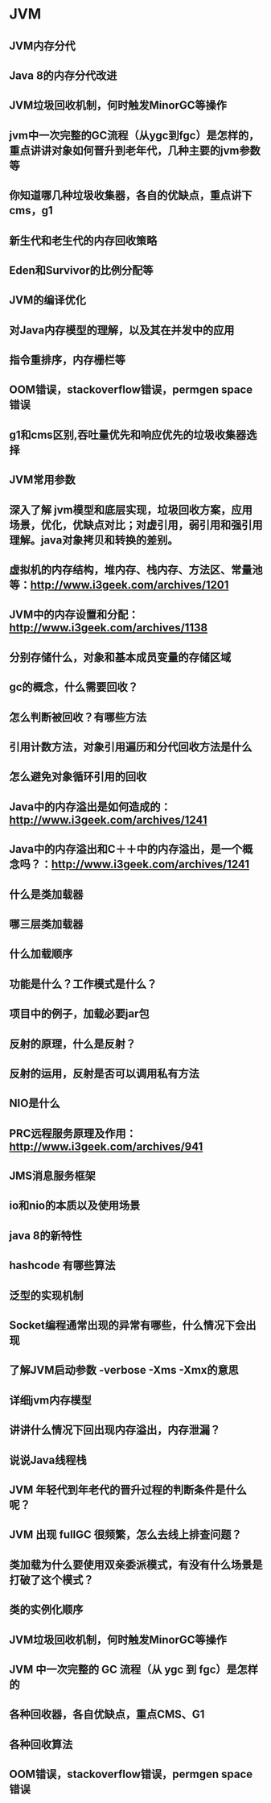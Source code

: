 # JVM

## JVM内存分代
## Java 8的内存分代改进
## JVM垃圾回收机制，何时触发MinorGC等操作
## jvm中一次完整的GC流程（从ygc到fgc）是怎样的，重点讲讲对象如何晋升到老年代，几种主要的jvm参数等
## 你知道哪几种垃圾收集器，各自的优缺点，重点讲下cms，g1
## 新生代和老生代的内存回收策略
## Eden和Survivor的比例分配等
## JVM的编译优化
## 对Java内存模型的理解，以及其在并发中的应用
## 指令重排序，内存栅栏等
## OOM错误，stackoverflow错误，permgen space错误
## g1和cms区别,吞吐量优先和响应优先的垃圾收集器选择
## JVM常用参数
## 深入了解 jvm模型和底层实现，垃圾回收方案，应用场景，优化，优缺点对比；对虚引用，弱引用和强引用理解。java对象拷贝和转换的差别。
## 虚拟机的内存结构，堆内存、栈内存、方法区、常量池等：http://www.i3geek.com/archives/1201
## JVM中的内存设置和分配：http://www.i3geek.com/archives/1138
## 分别存储什么，对象和基本成员变量的存储区域
## gc的概念，什么需要回收？
## 怎么判断被回收？有哪些方法
## 引用计数方法，对象引用遍历和分代回收方法是什么
## 怎么避免对象循环引用的回收
## Java中的内存溢出是如何造成的：http://www.i3geek.com/archives/1241
## Java中的内存溢出和C＋＋中的内存溢出，是一个概念吗？：http://www.i3geek.com/archives/1241
## 什么是类加载器
## 哪三层类加载器
## 什么加载顺序
## 功能是什么？工作模式是什么？
## 项目中的例子，加载必要jar包
## 反射的原理，什么是反射？
## 反射的运用，反射是否可以调用私有方法
## NIO是什么
## PRC远程服务原理及作用：http://www.i3geek.com/archives/941
## JMS消息服务框架
## io和nio的本质以及使用场景
## java 8的新特性
## hashcode 有哪些算法
## 泛型的实现机制
## Socket编程通常出现的异常有哪些，什么情况下会出现
## 了解JVM启动参数 -verbose -Xms -Xmx的意思
## 详细jvm内存模型
## 讲讲什么情况下回出现内存溢出，内存泄漏？
## 说说Java线程栈
## JVM 年轻代到年老代的晋升过程的判断条件是什么呢？
## JVM 出现 fullGC 很频繁，怎么去线上排查问题？
## 类加载为什么要使用双亲委派模式，有没有什么场景是打破了这个模式？
## 类的实例化顺序
## JVM垃圾回收机制，何时触发MinorGC等操作
## JVM 中一次完整的 GC 流程（从 ygc 到 fgc）是怎样的
## 各种回收器，各自优缺点，重点CMS、G1
## 各种回收算法
## OOM错误，stackoverflow错误，permgen space错误